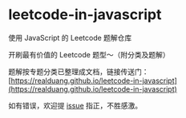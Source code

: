 # leetcode-in-javascript

使用 JavaScript 的 Leetcode 题解仓库

开刷最有价值的 Leetcode 题型～（附分类及题解）

题解按专题分类已整理成文档，链接传送门： [https://realduang.github.io/leetcode-in-javascript](https://realduang.github.io/leetcode-in-javascript)

如有错误，欢迎提 [issue](https://github.com/realDuang/leetcode-in-javascript/issues) 指正，不胜感激。
